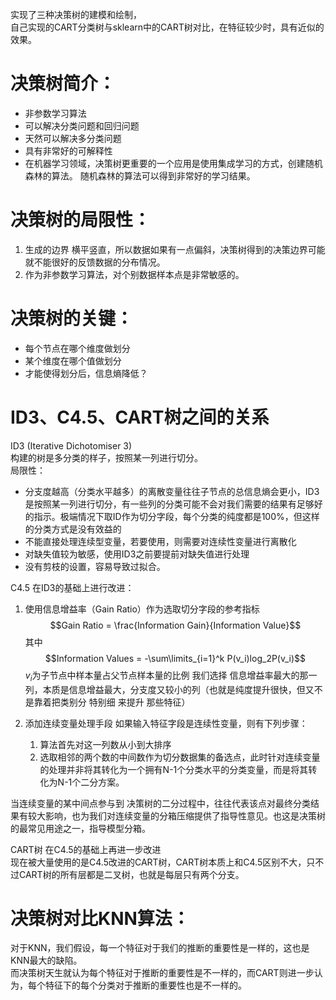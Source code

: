 实现了三种决策树的建模和绘制，  
自己实现的CART分类树与sklearn中的CART树对比，在特征较少时，具有近似的效果。

# 决策树简介：
* 非参数学习算法
* 可以解决分类问题和回归问题
* 天然可以解决多分类问题
* 具有非常好的可解释性
* 在机器学习领域，决策树更重要的一个应用是使用集成学习的方式，创建随机森林的算法。  随机森林的算法可以得到非常好的学习结果。

# 决策树的局限性：
1. 生成的边界 横平竖直，所以数据如果有一点偏斜，决策树得到的决策边界可能就不能很好的反馈数据的分布情况。
2. 作为非参数学习算法，对个别数据样本点是非常敏感的。

# 决策树的关键：
* 每个节点在哪个维度做划分
* 某个维度在哪个值做划分
* 才能使得划分后，信息熵降低？

# ID3、C4.5、CART树之间的关系
ID3 (Iterative Dichotomiser 3)  
构建的树是多分类的样子，按照某一列进行切分。  
局限性：
* 分支度越高（分类水平越多）的离散变量往往子节点的总信息熵会更小，ID3是按照某一列进行切分，有一些列的分类可能不会对我们需要的结果有足够好的指示。极端情况下取ID作为切分字段，每个分类的纯度都是100%，但这样的分类方式是没有效益的
* 不能直接处理连续型变量，若要使用，则需要对连续性变量进行离散化
* 对缺失值较为敏感，使用ID3之前要提前对缺失值进行处理
* 没有剪枝的设置，容易导致过拟合。

C4.5 
在ID3的基础上进行改进：
1. 使用信息增益率（Gain Ratio）作为选取切分字段的参考指标
$$Gain Ratio = \frac{Information Gain}{Information Value}$$
其中$$Information Values = -\sum\limits_{i=1}^k P(v_i)log_2P(v_i)$$
$v_i$为子节点中样本量占父节点样本量的比例
我们选择 信息增益率最大的那一列，本质是信息增益最大，分支度又较小的列（也就是纯度提升很快，但又不是靠着把类别分 特别细 来提升 那些特征）

2. 添加连续变量处理手段
	如果输入特征字段是连续性变量，则有下列步骤：
	1. 算法首先对这一列数从小到大排序
	2. 选取相邻的两个数的中间数作为切分数据集的备选点，此时针对连续变量的处理并非将其转化为一个拥有N-1个分类水平的分类变量，而是将其转化为N-1个二分方案。

当连续变量的某中间点参与到 决策树的二分过程中，往往代表该点对最终分类结果有较大影响，也为我们对连续变量的分箱压缩提供了指导性意见。也这是决策树的最常见用途之一，指导模型分箱。

CART树
在C4.5的基础上再进一步改进  
现在被大量使用的是C4.5改进的CART树，CART树本质上和C4.5区别不大，只不过CART树的所有层都是二叉树，也就是每层只有两个分支。

# 决策树对比KNN算法：
对于KNN，我们假设，每一个特征对于我们的推断的重要性是一样的，这也是KNN最大的缺陷。  
而决策树天生就认为每个特征对于推断的重要性是不一样的，而CART则进一步认为，每个特征下的每个分类对于推断的重要性也是不一样的。
